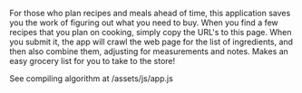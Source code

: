 For those who plan recipes and meals ahead of time, this application saves you the work of figuring out what you need to buy. When you find a few recipes that you plan on cooking, simply copy the URL's to this page. When you submit it, the app will crawl the web page for the list of ingredients, and then also combine them, adjusting for measurements and notes. Makes an easy grocery list for you to take to the store!

See compiling algorithm at /assets/js/app.js

